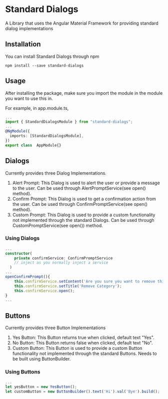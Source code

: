 # Standard Dialogs
A Library that uses the Angular Material Framework for providing standard dialog implementations

## Installation

You can install Standard Dialogs through npm

```
npm install --save standard-dialogs
```

## Usage

After installing the package, make sure you import the module in the module you want to use this in.

For example, in app.module.ts,

```typescript
...
import { StandardDialogsModule } from "standard-dialogs";
...
@NgModule({
  imports: [StandardDialogsModule],
})
export class  AppModule{}
```
## Dialogs

Currently provides three Dialog Implementations.
1. Alert Prompt: This Dialog is used to alert the user or provide a message to the user. Can be used through AlertPromptService(see open() method).
2. Confirm Prompt: This Dialog is used to get a confirmation action from the user. Can be used through ConfirmPromptService(see open() method).
3. Custom Prompt: This Dialog is used to provide a custom functionality not implemented through the standard Dialogs. Can be used through CustomPromptService(see open()) method.
   
### Using Dialogs

```typescript
...
constructor(
    private confirmService: ConfirmPromptService 
    // inject as you normally inject a service
  ) 
...
openConfirmPrompt(){
    this.confirmService.setContent('Are you sure you want to remove this category?');
    this.confirmService.setTitle('Remove Category');
    this.confirmService.open();
}
...
```

## Buttons
Currently provides three Button Implementations
1. Yes Button: This Button returns true when clicked, default text "Yes".
2. No Button: This Button returns false when clicked, default text "No".
3. Custom Button: This Button is used to provide a custom Button functionality not implemented through the standard Buttons. Needs to be built using ButtonBuilder.

### Using Buttons

```typescript
...
let yesButton = new YesButton();
let customButton = new ButtonBuilder().text('Hi').val('Bye').build();
```
